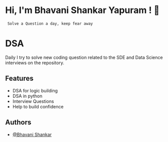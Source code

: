 # Hi, I'm Bhavani Shankar Yapuram ! 👋

``` Solve a Question a day, keep fear away```
# DSA 

Daily I try to solve new coding question related to the SDE  and Data Science interviews on the repository.


## Features

- DSA for logic building
- DSA in python
- Interview Questions
- Help to build confidence



## Authors

- [@Bhavani Shankar](https://github.com/bhavanishankar23)

